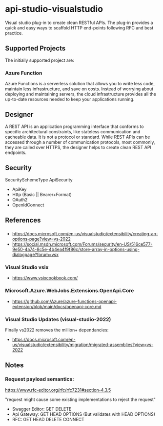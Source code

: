 # api-studio-visualstudio
Visual studio plug-in to create clean RESTful APIs. The plug-in provides a quick and easy ways to scaffold HTTP end-points following RFC and best practice.

## Supported Projects

The initially supported project are:
### Azure Function

Azure Functions is a serverless solution that allows you to write less code, maintain less infrastructure, and save on costs. Instead of worrying about deploying and maintaining servers, the cloud infrastructure provides all the up-to-date resources needed to keep your applications running.

## Designer

A REST API is an application programming interface that conforms to specific architectural constraints, like stateless communication and cacheable data. It is not a protocol or standard. While REST APIs can be accessed through a number of communication protocols, most commonly, they are called over HTTPS,  the designer helps to create clean REST API endpoints.

## Security

SecuritySchemeType
ApiSecurity
- ApiKey
- Http (Basic || Bearer+Format) 
- OAuth2
- OpenIdConnect

## References 

###
- https://docs.microsoft.com/en-us/visualstudio/extensibility/creating-an-options-page?view=vs-2022
- https://social.msdn.microsoft.com/Forums/security/en-US/516ce577-9e50-4a74-8c5e-4b4ea4f9f86c/store-array-in-options-using-dialogpage?forum=vsx

### Visual Studio vsix
- https://www.vsixcookbook.com/

### Microsoft.Azure.WebJobs.Extensions.OpenApi.Core
- https://github.com/Azure/azure-functions-openapi-extension/blob/main/docs/openapi-core.md

### Visual Studio Updates (visual-studio-2022)
Finally vs2022 removes the million+ dependancies:
- https://docs.microsoft.com/en-us/visualstudio/extensibility/migration/migrated-assemblies?view=vs-2022


## Notes
### Request payload semantics:
https://www.rfc-editor.org/rfc/rfc7231#section-4.3.5
  
"request might cause some existing implementations to reject the request"
  - Swagger Editor:	GET DELETE
  - Api Gateway:      GET HEAD OPTIONS (But validates with HEAD OPTIONS)
  - RFC:              GET HEAD DELETE CONNECT 